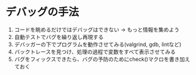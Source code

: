 # デバッグの手法

1. コードを眺めるだけではデバッグはできない -> もっと情報を集めよう
2. 自動テストでバグを繰り返し再現する
3. デバッガーの下でプログラムを動作させてみる(valgrind, gdb, lintなど)
4. バックトレースを見つけ、処理の過程で変数をすべて表示させてみる
5. バグをフィックスできたら、バグの予防のためにcheck()マクロを書き加えておく
